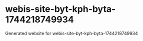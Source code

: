 # webis-site-byt-kph-byta-1744218749934
Generated website for webis-site-byt-kph-byta-1744218749934
